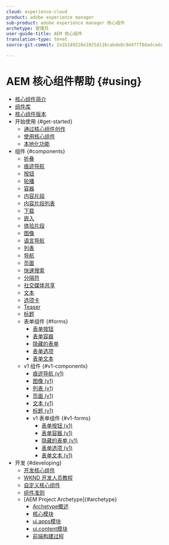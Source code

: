 ```yaml
---
cloud: experience-cloud
product: adobe experience manager
sub-product: adobe experience manager 核心组件
archetype: 管理员
user-guide-title: AEM 核心组件
translation-type: tm+mt
source-git-commit: 2a1b149226e1025d116cabde8c9d477f8dadca4c

---
```



# AEM 核心组件帮助 {#using}

+ [核心组件简介](introduction.md)
+ [组件库](http://opensource.adobe.com/aem-core-wcm-components/library.html)
+ [核心组件版本](versions.md)
+ 开始使用 {#get-started}
   + [通过核心组件创作](authoring.md)
   + [使用核心组件](using.md)
   + [本地化功能](localization.md)
+ 组件 {#components}
   + [折叠](accordion.md)
   + [痕迹导航](breadcrumb.md)
   + [按钮](button.md)
   + [轮播](carousel.md)
   + [容器](container.md)
   + [内容片段](content-fragment-component.md)
   + [内容片段列表](content-fragment-list.md)
   + [下载](download.md)
   + [嵌入](embed.md)
   + [体验片段](experience-fragment.md)
   + [图像](image.md)
   + [语言导航](language-navigation.md)
   + [列表](list.md)
   + [导航](navigation.md)
   + [页面](page.md)
   + [快速搜索](quick-search.md)
   + [分隔符](separator.md)
   + [社交媒体共享](sharing.md)
   + [文本](text.md)
   + [选项卡](tabs.md)
   + [Teaser](teaser.md)
   + [标题](title.md)
   + 表单组件 {#forms}
      + [表单按钮](form-button.md)
      + [表单容器](form-container.md)
      + [隐藏的表单](form-hidden.md)
      + [表单选项](form-options.md)
      + [表单文本](form-text.md)
   + v1 组件 {#v1-components}
      + [痕迹导航 (v1)](breadcrumb-v1.md)
      + [图像 (v1)](image-v1.md)
      + [列表 (v1)](list-v1.md)
      + [页面 (v1)](page-v1.md)
      + [文本 (v1)](text-v1.md)
      + [标题 (v1)](title-v1.md)
      + v1 表单组件 {#v1-forms}
         + [表单按钮 (v1)](form-button-v1.md)
         + [表单容器 (v1)](form-container-v1.md)
         + [隐藏的表单 (v1)](form-hidden-v1.md)
         + [表单选项 (v1)](form-options-v1.md)
         + [表单文本 (v1)](form-text-v1.md)
+ 开发 {#developing}
   + [开发核心组件](developing.md)
   + [WKND 开发人员教程](https://helpx.adobe.com/experience-manager/6-5/sites/developing/using/getting-started.html)
   + [自定义核心组件](customizing.md)
   + [组件准则](guidelines.md)
   + [AEM Project Archetype]{#archetype}
      + [Archetype概述](archetype.md)
      + [核心模块](core.md)
      + [ui.apps模块](uiapps.md)
      + [ui.content模块](uicontent.md)
      + [前端构建过程](front-end-build.md)
